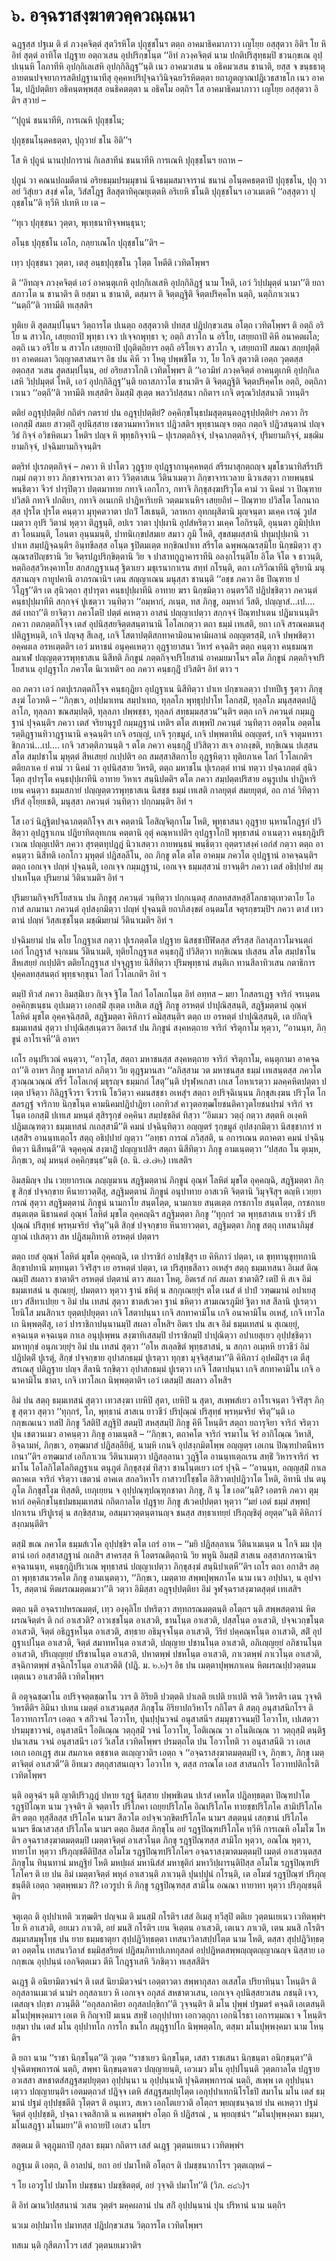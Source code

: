 <h1>๖. อจฺฉราสงฺฆาตวคฺควณฺณนา</h1>
<p> ฉฎฺฐสฺส  ปฐเม ติ ตํ ภวงฺคจิตฺตํ สุตวิรหิโต ปุถุชฺชโนฯ ตตฺถ อาคมาธิคมาภาวา เญโยฺย อสฺสุตวา อิติฯ โย หิ อิทํ สุตฺตํ อาทิโต ปฎฺฐาย อตฺถวเสน อุปปริกฺขโนฺต ‘‘อิทํ ภวงฺคจิตฺตํ นาม ปกติปริสุทฺธมฺปิ ชวนกฺขเณ อุปฺปเนฺนหิ โลภาทีหิ อุปกฺกิเลเสหิ อุปกฺกิลิฎฺฐ’’นฺติ เนว อาคมวเสน น อธิคมวเสน ชานาติ, ยสฺส จ ขนฺธธาตุอายตนปจฺจยาการสติปฎฺฐานาทีสุ อุคฺคหปริปุจฺฉาวินิจฺฉยวิรหิตตฺตา ยถาภูตญาณปฎิเวธสาธโก เนว อาคโม, ปฎิปตฺติยา อธิคนฺตพฺพสฺส อนธิคตตฺตา น อธิคโม อตฺถิฯ โส อาคมาธิคมาภาวา เญโยฺย อสฺสุตวา อิติฯ สฺวายํ –</p>


<p>
‘‘ปุถูนํ  
ชนนาทีหิ, การเณหิ ปุถุชฺชโน;  
  
ปุถุชฺชนโนฺตคธตฺตา, ปุถุวายํ ชโน อิติ’’ฯ  
</p>
  
<p>โส  หิ ปุถูนํ นานปฺปการานํ กิเลสาทีนํ ชนนาทีหิ การเณหิ ปุถุชฺชโนฯ ยถาห –</p>

</p>


<p>ปุถูนํ วา คณนปถมตีตานํ อริยธมฺมปรมฺมุขานํ นีจธมฺมสมาจารานํ ชนานํ อโนฺตคธตฺตาปิ ปุถุชฺชโน, ปุถุ วา อยํ วิสุํเยว สงฺขํ คโต, วิสํสโฎฺฐ สีลสุตาทิคุณยุเตฺตหิ อริเยหิ ชโนติ ปุถุชฺชโนฯ เอวเมเตหิ ‘‘อสฺสุตวา ปุถุชฺชโน’’ติ ทฺวีหิ ปเทหิ เย เต –</p>


<p>
‘‘ทุเว  
ปุถุชฺชนา วุตฺตา, พุเทฺธนาทิจฺจพนฺธุนา;  
  
อโนฺธ ปุถุชฺชโน เอโก, กลฺยาเณโก ปุถุชฺชโน’’ติฯ –  
</p>
  
<p>เทฺว ปุถุชฺชนา วุตฺตา, เตสุ อนฺธปุถุชฺชโน วุโตฺต โหตีติ เวทิตโพฺพฯ</p>


<p>ติ ‘‘อิทญฺจ ภวงฺคจิตฺตํ เอวํ อาคนฺตุเกหิ  อุปกฺกิเลเสหิ อุปกฺกิลิฎฺฐํ นาม โหติ, เอวํ วิปฺปมุตฺตํ นามา’’ติ ยถาสภาวโต น ชานาติฯ ติ ยสฺมา น ชานาติ, ตสฺมาฯ ติ จิตฺตฎฺฐิติ จิตฺตปริคฺคโห นตฺถิ, นตฺถิภาเวเนว ‘‘นตฺถี’’ติ วทามีติ ทเสฺสติฯ</p>


<p> ทุติเย  ติ สุตสมฺปโนฺนฯ วิตฺถารโต ปเนตฺถ อสฺสุตวาติ ปทสฺส ปฎิปกฺขวเสน อโตฺถ เวทิตโพฺพฯ ติ อตฺถิ อริโย น สาวโก, เสยฺยถาปิ พุทฺธา เจว ปเจฺจกพุทฺธา จ; อตฺถิ สาวโก น อริโย, เสยฺยถาปิ คิหี อนาคตผโล; อตฺถิ เนว อริโย น สาวโก เสยฺยถาปิ ปุถุติตฺถิยาฯ อตฺถิ อริโยเจว สาวโก จ, เสยฺยถาปิ สมณา สกฺยปุตฺติยา อาคตผลา วิญฺญาตสาสนาฯ อิธ ปน คิหี วา โหตุ ปพฺพชิโต วา, โย โกจิ สุตวาติ เอตฺถ วุตฺตสฺส อตฺถสฺส วเสน สุตสมฺปโนฺน, อยํ อริยสาวโกติ เวทิตโพฺพฯ ติ ‘‘เอวมิทํ ภวงฺคจิตฺตํ อาคนฺตุเกหิ อุปกฺกิเลเสหิ วิปฺปมุตฺตํ โหติ, เอวํ อุปกฺกิลิฎฺฐ’’นฺติ ยถาสภาวโต ชานาติฯ ติ จิตฺตฎฺฐิติ จิตฺตปริคฺคโห อตฺถิ, อตฺถิภาเวเนว ‘‘อตฺถี’’ติ วทามีติ ทเสฺสติฯ อิมสฺมิํ สุเตฺต พลววิปสฺสนา กถิตาฯ เกจิ ตรุณวิปสฺสนาติ วทนฺติฯ</p>


<p> ตติยํ อฎฺฐุปฺปตฺติยํ กถิตํฯ กตรายํ ปน อฎฺฐุปฺปตฺติยํ? อคฺคิกฺขโนฺธปมสุตฺตนฺตอฎฺฐุปฺปตฺติยํฯ ภควา กิร เอกสฺมิํ สมเย สาวตฺถิํ อุปนิสฺสาย เชตวนมหาวิหาเร ปฎิวสติฯ พุทฺธานญฺจ ยตฺถ กตฺถจิ  ปฎิวสนฺตานํ ปญฺจวิธํ กิจฺจํ อวิชหิตเมว โหติฯ ปญฺจ หิ พุทฺธกิจฺจานิ – ปุเรภตฺตกิจฺจํ, ปจฺฉาภตฺตกิจฺจํ, ปุริมยามกิจฺจํ, มชฺฌิมยามกิจฺจํ, ปจฺฉิมยามกิจฺจนฺติฯ</p>


<p>ตตฺริทํ ปุเรภตฺตกิจฺจํ – ภควา หิ ปาโตว วุฎฺฐาย อุปฎฺฐากานุคฺคหตฺถํ สรีรผาสุกตฺถญฺจ มุขโธวนาทิสรีรปริกมฺมํ  กตฺวา ยาว ภิกฺขาจารเวลา ตาว วิวิตฺตาสเน วีตินาเมตฺวา ภิกฺขาจารเวลาย นิวาเสตฺวา กายพนฺธนํ พนฺธิตฺวา จีวรํ ปารุปิตฺวา ปตฺตมาทาย กทาจิ เอกโกว, กทาจิ ภิกฺขุสงฺฆปริวุโต คามํ วา นิคมํ วา ปิณฺฑาย ปวิสติ กทาจิ ปกติยา, กทาจิ อเนเกหิ ปาฎิหาริเยหิ วตฺตมาเนหิฯ เสยฺยถิทํ – ปิณฺฑาย ปวิสโต โลกนาถสฺส ปุรโต ปุรโต คนฺตฺวา มุทุคตวาตา ปถวิํ โสเธนฺติ, วลาหกา อุทกผุสิตานิ มุญฺจนฺตา มเคฺค เรณุํ วูปสเมตฺวา อุปริ วิตานํ หุตฺวา ติฎฺฐนฺติ, อปเร วาตา ปุปฺผานิ อุปสํหริตฺวา มเคฺค โอกิรนฺติ, อุนฺนตา  ภูมิปฺปเทสา โอนมนฺติ, โอนตา อุนฺนมนฺติ, ปาทนิเกฺขปสมเย สมาว ภูมิ โหติ, สุขสมฺผสฺสานิ ปทุมปุปฺผานิ วา ปาเท สมฺปฎิจฺฉนฺติฯ อินฺทขีลสฺส อโนฺต ฐปิตมเตฺต ทกฺขิณปาเท สรีรโต ฉพฺพณฺณรสฺมิโย นิกฺขมิตฺวา สุวณฺณรสปิญฺชรานิ วิย จิตฺรปฎปริกฺขิตฺตานิ วิย จ ปาสาทกูฎาคาราทีนิ อลงฺกโรนฺติโย อิโต จิโต จ ธาวนฺติ, หตฺถิอสฺสวิหงฺคาทโย สกสกฎฺฐาเนสุ ฐิตาเยว มธุเรนากาเรน สทฺทํ กโรนฺติ, ตถา เภริวีณาทีนิ ตูริยานิ มนุสฺสานญฺจ กายูปคานิ อาภรณานิฯ เตน สญฺญาเณน มนุสฺสา ชานนฺติ ‘‘อชฺช ภควา อิธ ปิณฺฑาย ปวิโฎฺฐ’’ติฯ เต สุนิวตฺถา สุปารุตา คนฺธปุปฺผาทีนิ อาทาย ฆรา นิกฺขมิตฺวา อนฺตรวีถิํ ปฎิปชฺชิตฺวา ภควนฺตํ คนฺธปุปฺผาทีหิ สกฺกจฺจํ ปูเชตฺวา  วนฺทิตฺวา ‘‘อมฺหากํ, ภเนฺต, ทส ภิกฺขู, อมฺหากํ วีสติ, ปญฺญาสํ…เป.… สตํ เทถา’’ติ ยาจิตฺวา ภควโตปิ ปตฺตํ คเหตฺวา อาสนํ ปญฺญาเปตฺวา สกฺกจฺจํ ปิณฺฑปาเตน ปฎิมาเนนฺติฯ ภควา กตภตฺตกิโจฺจ เตสํ อุปนิสฺสยจิตฺตสนฺตานานิ โอโลเกตฺวา ตถา ธมฺมํ เทเสติ, ยถา เกจิ สรณคมเนสุ ปติฎฺฐหนฺติ, เกจิ ปญฺจสุ สีเลสุ, เกจิ โสตาปตฺติสกทาคามิอนาคามิผลานํ อญฺญตรสฺมิํ, เกจิ ปพฺพชิตฺวา อคฺคผเล อรหเตฺตติฯ เอวํ มหาชนํ อนุคฺคเหตฺวา อุฎฺฐายาสนา วิหารํ คจฺฉติฯ ตตฺถ คนฺตฺวา คนฺธมณฺฑลมาเฬ ปญฺญตฺตวรพุทฺธาสเน นิสีทติ ภิกฺขูนํ ภตฺตกิจฺจปริโยสานํ อาคมยมาโนฯ ตโต ภิกฺขูนํ ภตฺตกิจฺจปริโยสาเน อุปฎฺฐาโก ภควโต นิเวเทติฯ อถ ภควา คนฺธกุฎิํ ปวิสติฯ อิทํ ตาว ฯ</p>


<p>อถ ภควา เอวํ กตปุเรภตฺตกิโจฺจ คนฺธกุฎิยา อุปฎฺฐาเน นิสีทิตฺวา ปาเท ปกฺขาเลตฺวา ปาทปีเฐ ฐตฺวา ภิกฺขุสงฺฆํ โอวทติ – ‘‘ภิกฺขเว, อปฺปมาเทน สมฺปาเทถ, ทุลฺลโภ พุทฺธุปฺปาโท โลกสฺมิํ, ทุลฺลโภ มนุสฺสตฺตปฎิลาโภ, ทุลฺลภา ขณสมฺปตฺติ, ทุลฺลภา ปพฺพชฺชา, ทุลฺลภํ สทฺธมฺมสฺสวน’’นฺติฯ ตตฺถ เกจิ ภควนฺตํ กมฺมฎฺฐานํ ปุจฺฉนฺติฯ ภควา เตสํ จริยานุรูปํ กมฺมฎฺฐานํ  เทติฯ ตโต สเพฺพปิ ภควนฺตํ วนฺทิตฺวา อตฺตโน อตฺตโน รตฺติฎฺฐานทิวาฎฺฐานานิ คจฺฉนฺติฯ เกจิ อรญฺญํ, เกจิ รุกฺขมูลํ, เกจิ ปพฺพตาทีนํ อญฺญตรํ, เกจิ จาตุมหาราชิกภวนํ…เป.… เกจิ วสวตฺติภวนนฺติ ฯ ตโต ภควา คนฺธกุฎิํ ปวิสิตฺวา สเจ อากงฺขติ, ทกฺขิเณน ปเสฺสน สโต สมฺปชาโน มุหุตฺตํ สีหเสยฺยํ กเปฺปติฯ อถ สมสฺสาสิตกาโย อุฎฺฐหิตฺวา ทุติยภาเค โลกํ โวโลเกติฯ ตติยภาเค ยํ คามํ วา นิคมํ วา อุปนิสฺสาย วิหรติ, ตตฺถ มหาชโน ปุเรภตฺตํ  ทานํ ทตฺวา ปจฺฉาภตฺตํ สุนิวโตฺถ สุปารุโต คนฺธปุปฺผาทีนิ อาทาย วิหาเร สนฺนิปตติฯ ตโต ภควา สมฺปตฺตปริสาย อนุรูเปน ปาฎิหาริเยน คนฺตฺวา ธมฺมสภายํ ปญฺญตฺตวรพุทฺธาสเน นิสชฺช ธมฺมํ เทเสติ กาลยุตฺตํ สมยยุตฺตํ, อถ กาลํ วิทิตฺวา ปริสํ อุโยฺยเชติ, มนุสฺสา ภควนฺตํ วนฺทิตฺวา ปกฺกมนฺติฯ อิทํ ฯ</p>


<p>โส เอวํ นิฎฺฐิตปจฺฉาภตฺตกิโจฺจ สเจ คตฺตานิ โอสิญฺจิตุกาโม โหติ, พุทฺธาสนา อุฎฺฐาย นฺหานโกฎฺฐกํ ปวิสิตฺวา อุปฎฺฐาเกน ปฎิยาทิตอุทเกน คตฺตานิ อุตุํ คณฺหาเปติฯ อุปฎฺฐาโกปิ พุทฺธาสนํ อาเนตฺวา คนฺธกุฎิปริเวเณ ปญฺญเปติฯ ภควา สุรตฺตทุปฎฺฎํ นิวาเสตฺวา กายพนฺธนํ พนฺธิตฺวา อุตฺตราสงฺคํ เอกํสํ กตฺวา ตตฺถ อาคนฺตฺวา นิสีทติ เอกโกว มุหุตฺตํ ปฎิสลฺลีโน, อถ ภิกฺขู ตโต ตโต อาคมฺม ภควโต อุปฎฺฐานํ อาคจฺฉนฺติฯ ตตฺถ เอกเจฺจ ปญฺหํ ปุจฺฉนฺติ, เอกเจฺจ กมฺมฎฺฐานํ, เอกเจฺจ ธมฺมสฺสวนํ ยาจนฺติฯ ภควา เตสํ อธิปฺปายํ สมฺปาเทโนฺต ปุริมยามํ วิตินาเมติฯ อิทํ ฯ</p>


<p>ปุริมยามกิจฺจปริโยสาเน ปน ภิกฺขูสุ ภควนฺตํ วนฺทิตฺวา ปกฺกเนฺตสุ สกลทสสหสฺสิโลกธาตุเทวตาโย โอกาสํ ลภมานา ภควนฺตํ อุปสงฺกมิตฺวา ปญฺหํ ปุจฺฉนฺติ ยถาภิสงฺขตํ อนฺตมโส จตุรกฺขรมฺปิฯ ภควา ตาสํ เทวตานํ ปญฺหํ วิสฺสเชฺชโนฺต มชฺฌิมยามํ วีตินาเมติฯ อิทํ ฯ</p>


<p>ปจฺฉิมยามํ ปน ตโย โกฎฺฐาเส กตฺวา ปุเรภตฺตโต ปฎฺฐาย นิสชฺชาปีฬิตสฺส สรีรสฺส กิลาสุภาวโมจนตฺถํ เอกํ โกฎฺฐาสํ จงฺกเมน วีตินาเมติ, ทุติยโกฎฺฐาเส คนฺธกุฎิํ ปวิสิตฺวา ทกฺขิเณน ปเสฺสน สโต สมฺปชาโน สีหเสยฺยํ กเปฺปติฯ ตติยโกฎฺฐาเส ปจฺจุฎฺฐาย นิสีทิตฺวา ปุริมพุทฺธานํ  สนฺติเก ทานสีลาทิวเสน กตาธิการปุคฺคลทสฺสนตฺถํ  พุทฺธจกฺขุนา โลกํ โวโลเกติฯ อิทํ ฯ</p>


<p>ตมฺปิ  ทิวสํ ภควา อิมสฺมิํเยว กิเจฺจ ฐิโต โลกํ โอโลเกโนฺต อิทํ อทฺทส – มยา โกสลรเฎฺฐ จาริกํ จรเนฺตน อคฺคิกฺขเนฺธน อุปเมตฺวา เอกสฺมิํ สุเตฺต เทสิเต สฎฺฐิ ภิกฺขู อรหตฺตํ ปาปุณิสฺสนฺติ, สฎฺฐิมตฺตานํ อุณฺหํ โลหิตํ มุขโต อุคฺคจฺฉิสฺสติ, สฎฺฐิมตฺตา คิหิภาวํ คมิสฺสนฺติฯ ตตฺถ เย อรหตฺตํ ปาปุณิสฺสนฺติ, เต ยํกิญฺจิ ธมฺมเทสนํ สุตฺวา ปาปุณิสฺสเนฺตวฯ อิตเรสํ ปน ภิกฺขูนํ สงฺคหตฺถาย จาริกํ จริตุกาโม หุตฺวา, ‘‘อานนฺท, ภิกฺขูนํ อาโรเจหี’’ติ อาหฯ</p>


<p>เถโร อนุปริเวณํ คนฺตฺวา, ‘‘อาวุโส, สตฺถา มหาชนสฺส สงฺคหตฺถาย จาริกํ จริตุกาโม, คนฺตุกามา อาคจฺฉถา’’ติ อาหฯ ภิกฺขู มหาลาภํ ลภิตฺวา วิย ตุฎฺฐมานสา ‘‘ลภิสฺสาม วต มหาชนสฺส ธมฺมํ เทเสนฺตสฺส ภควโต สุวณฺณวณฺณํ สรีรํ โอโลเกตุํ มธุรญฺจ ธมฺมกถํ โสตุ’’นฺติ ปรุฬฺหเกสา เกเส โอหาเรตฺวา มลคฺคหิตปตฺตา ปเตฺต ปจิตฺวา กิลิฎฺฐจีวรา จีวรานิ โธวิตฺวา คมนสชฺชา อเหสุํฯ สตฺถา อปริจฺฉิเนฺนน ภิกฺขุสเงฺฆน ปริวุโต โกสลรฎฺฐํ จาริกาย นิกฺขโนฺต คามนิคมปฎิปาฎิยา เอกทิวสํ คาวุตอฑฺฒโยชนติคาวุตโยชนปรมํ จาริกํ จรโนฺต เอกสฺมิํ ปเทเส มหนฺตํ สุสิรรุกฺขํ อคฺคินา สมฺปชฺชลิตํ ทิสฺวา ‘‘อิมเมว วตฺถุํ กตฺวา สตฺตหิ อเงฺคหิ ปฎิมเณฺฑตฺวา ธมฺมเทสนํ กเถสฺสามี’’ติ คมนํ ปจฺฉินฺทิตฺวา อญฺญตรํ รุกฺขมูลํ อุปสงฺกมิตฺวา นิสชฺชาการํ ทเสฺสสิฯ อานนฺทเตฺถโร สตฺถุ อธิปฺปายํ  ญตฺวา ‘‘อทฺธา การณํ ภวิสฺสติ, น อการเณน ตถาคตา คมนํ ปจฺฉินฺทิตฺวา นิสีทนฺตี’’ติ จตุคฺคุณํ สงฺฆาฎิํ ปญฺญาเปสิฯ สตฺถา นิสีทิตฺวา ภิกฺขู อามเนฺตตฺวา ‘‘ปสฺสถ โน ตุเมฺห, ภิกฺขเว, อมุํ มหนฺตํ อคฺคิกฺขนฺธ’’นฺติ  (อ. นิ. ๗.๗๒) เทเสติฯ</p>


<p>อิมสฺมิญฺจ ปน เวยฺยากรเณ ภญฺญมาเน สฎฺฐิมตฺตานํ ภิกฺขูนํ อุณฺหํ โลหิตํ มุขโต อุคฺคญฺฉิ, สฎฺฐิมตฺตา ภิกฺขู สิกฺขํ ปจฺจกฺขาย หีนายาวตฺติํสุ, สฎฺฐิมตฺตานํ ภิกฺขูนํ อนุปาทาย อาสเวหิ จิตฺตานิ วิมุจฺจิํสุฯ ตญฺหิ เวยฺยากรณํ สุตฺวา สฎฺฐิมตฺตานํ ภิกฺขูนํ นามกาโย สนฺตโตฺต, นามกาเย สนฺตเตฺต กรชกาโย สนฺตโตฺต, กรชกาเย สนฺตเตฺต นิธานคตํ อุณฺหํ  โลหิตํ มุขโต อุคฺคญฺฉิฯ สฎฺฐิมตฺตา ภิกฺขู ‘‘ทุกฺกรํ วต พุทฺธสาสเน ยาวชีวํ ปริปุณฺณํ ปริสุทฺธํ พฺรหฺมจริยํ จริตุ’’นฺติ สิกฺขํ ปจฺจกฺขาย หีนายาวตฺตา, สฎฺฐิมตฺตา  ภิกฺขู สตฺถุ เทสนาภิมุขํ ญาณํ เปเสตฺวา สห ปฎิสมฺภิทาหิ อรหตฺตํ ปตฺตาฯ</p>


<p>ตตฺถ เยสํ อุณฺหํ โลหิตํ มุขโต อุคฺคญฺฉิ, เต ปาราชิกํ อาปชฺชิํสุฯ เย คิหิภาวํ ปตฺตา, เต ขุทฺทานุขุทฺทกานิ สิกฺขาปทานิ มทฺทนฺตา วิจริํสุฯ เย อรหตฺตํ ปตฺตา, เต ปริสุทฺธสีลาว อเหสุํฯ สตฺถุ ธมฺมเทสนา อิเมสํ ติณฺณมฺปิ สผลาว ชาตาติฯ อรหตฺตํ ปตฺตานํ ตาว สผลา โหตุ, อิตเรสํ กถํ สผลา ชาตาติ? เตปิ หิ สเจ อิมํ ธมฺมเทสนํ น สุเณยฺยุํ, ปมตฺตาว หุตฺวา ฐานํ ชหิตุํ น สกฺกุเณยฺยุํฯ ตโต เนสํ ตํ ปาปํ วฑฺฒมานํ อปาเยสุเยว สํสีทาเปยฺย ฯ อิมํ ปน เทสนํ สุตฺวา ชาตสํเวคา ฐานํ ชหิตฺวา สามเณรภูมิยํ ฐิตา ทส สีลานิ ปูเรตฺวา โยนิโส มนสิกาเร ยุตฺตปฺปยุตฺตา เกจิ โสตาปนฺนา เกจิ สกทาคามิโน เกจิ อนาคามิโน อเหสุํ, เกจิ เทวโลเก นิพฺพตฺติํสุ, เอวํ ปาราชิกาปนฺนานมฺปิ สผลา อโหสิฯ อิตเร ปน สเจ อิมํ ธมฺมเทสนํ น สุเณยฺยุํ, คจฺฉเนฺต คจฺฉเนฺต กาเล อนุปุเพฺพน สงฺฆาทิเสสมฺปิ ปาราชิกมฺปิ ปาปุณิตฺวา อปาเยสุเยว อุปฺปชฺชิตฺวา มหาทุกฺขํ อนุภเวยฺยุํฯ อิมํ ปน เทสนํ สุตฺวา ‘‘อโห สเลฺลขิตํ พุทฺธสาสนํ, น สกฺกา อเมฺหหิ ยาวชีวํ อิมํ ปฎิปตฺติํ ปูเรตุํ, สิกฺขํ ปจฺจกฺขาย อุปาสกธมฺมํ ปูเรตฺวา ทุกฺขา มุจฺจิสฺสามา’’ติ คิหิภาวํ อุปคมิํสุฯ เต ตีสุ สรเณสุ ปติฎฺฐาย ปญฺจ สีลานิ รกฺขิตฺวา อุปาสกธมฺมํ ปูเรตฺวา เกจิ โสตาปนฺนา เกจิ สกทาคามิโน เกจิ อนาคามิโน ชาตา, เกจิ เทวโลเก นิพฺพตฺตาติฯ เอวํ เตสมฺปิ สผลาว อโหสิฯ</p>


<p>อิมํ ปน สตฺถุ ธมฺมเทสนํ สุตฺวา เทวสงฺฆา เยหิปิ สุตา, เยหิปิ น สุตา, สเพฺพสํเยว อาโรเจนฺตา วิจริํสุฯ ภิกฺขู สุตฺวา สุตฺวา ‘‘ทุกฺกรํ, โภ, พุทฺธานํ สาสเน ยาวชีวํ ปริปุณฺณํ ปริสุทฺธํ พฺรหฺมจริยํ จริตุ’’นฺติ เอกกฺขเณเนว ทสปิ ภิกฺขู วีสติปิ สฎฺฐิปิ สตมฺปิ สหสฺสมฺปิ ภิกฺขู คิหี โหนฺติฯ สตฺถา ยถารุจิยา จาริกํ จริตฺวา ปุน เชตวนเมว อาคนฺตฺวา ภิกฺขู อามเนฺตสิ – ‘‘ภิกฺขเว, ตถาคโต จาริกํ จรมาโน จิรํ อากิโณฺณ วิหาสิ, อิจฺฉามหํ, ภิกฺขเว, อฑฺฒมาสํ ปฎิสลฺลียิตุํ, นามฺหิ เกนจิ อุปสงฺกมิตโพฺพ อญฺญตฺร เอเกน ปิณฺฑปาตนีหารเกนา’’ติฯ อฑฺฒมาสํ  เอกีภาเวน วีตินาเมตฺวา ปฎิสลฺลานา วุฎฺฐิโต อานนฺทเตฺถเรน สทฺธิํ วิหารจาริกํ จรมาโน โอโลกิโตโลกิตฎฺฐาเน ตนุภูตํ  ภิกฺขุสงฺฆํ ทิสฺวา ชานโนฺตเยว เถรํ ปุจฺฉิ – ‘‘อานนฺท, อญฺญสฺมิํ กาเล ตถาคเต จาริกํ จริตฺวา เชตวนํ อาคเต สกลวิหาโร กาสาวปโชฺชโต อิสิวาตปฺปฎิวาโต โหติ, อิทานิ ปน ตนุภูโต ภิกฺขุสโงฺฆ ทิสฺสติ, เยภุเยฺยน จ อุปฺปณฺฑุปณฺฑุกชาตา  ภิกฺขู, กิํ นุ โข เอต’’นฺติ? เอตรหิ ภควา ตุมฺหากํ อคฺคิกฺขโนฺธปมธมฺมเทสนํ กถิตกาลโต ปฎฺฐาย ภิกฺขู สํเวคปฺปตฺตา หุตฺวา ‘‘มยํ เอตํ ธมฺมํ สพฺพปฺปกาเรน ปริปูเรตุํ น สกฺขิสฺสาม, อสมฺมาวตฺตนฺตานญฺจ ชนสฺส สทฺธาเทยฺยํ ปริภุญฺชิตุํ อยุตฺต’’นฺติ คิหิภาวํ สงฺกมนฺตีติฯ</p>


<p>ตสฺมิํ ขเณ ภควโต ธมฺมสํเวโค อุปฺปชฺชิฯ ตโต เถรํ อาห – ‘‘มยิ ปฎิสลฺลาเน วีตินาเมเนฺต น โกจิ มม ปุตฺตานํ เอกํ อสฺสาสฎฺฐานํ กเถสิฯ สาครสฺส หิ โอตรณติตฺถานิ วิย พหูนิ อิมสฺมิํ สาสเน อสฺสาสการณานิฯ คจฺฉานนฺท, คนฺธกุฎิปริเวเณ พุทฺธาสนํ ปญฺญาเปตฺวา ภิกฺขุสงฺฆํ สนฺนิปาเตหี’’ติฯ เถโร ตถา อกาสิฯ สตฺถา พุทฺธาสนวรคโต ภิกฺขู อามเนฺตตฺวา, ‘‘ภิกฺขเว, เมตฺตาย สพฺพปุพฺพภาโค นาม เนว อปฺปนา, น อุปจาโร, สตฺตานํ หิตผรณมตฺตเมวา’’ติ วตฺวา อิมิสฺสา อฎฺฐุปฺปตฺติยา อิมํ จูฬจฺฉราสงฺฆาตสุตฺตํ เทเสสิฯ</p>


<p>ตตฺถ นฺติ อจฺฉราปหรณมตฺตํ, เทฺว องฺคุลิโย ปหริตฺวา สทฺทกรณมตฺตนฺติ อโตฺถฯ นฺติ สพฺพสตฺตานํ หิตผรณจิตฺตํฯ ติ กถํ อาเสวติ? อาวเชฺชโนฺต อาเสวติ, ชานโนฺต อาเสวติ, ปสฺสโนฺต อาเสวติ, ปจฺจเวกฺขโนฺต อาเสวติ, จิตฺตํ อธิฎฺฐหโนฺต อาเสวติ, สทฺธาย อธิมุจฺจโนฺต อาเสวติ, วีริยํ ปคฺคณฺหโนฺต อาเสวติ, สติํ อุปฎฺฐาเปโนฺต อาเสวติ, จิตฺตํ สมาทหโนฺต อาเสวติ, ปญฺญาย ปชานโนฺต อาเสวติ, อภิเญฺญยฺยํ อภิชานโนฺต อาเสวติ, ปริเญฺญยฺยํ ปริชานโนฺต อาเสวติ, ปหาตพฺพํ ปชหโนฺต อาเสวติ, ภาเวตพฺพํ ภาเวโนฺต อาเสวติ, สจฺฉิกาตพฺพํ สจฺฉิกโรโนฺต อาเสวตีติ (ปฎิ. ม. ๒.๒)ฯ อิธ ปน เมตฺตาปุพฺพภาเคน หิตผรณปฺปวตฺตนมเตฺตเนว อาเสวตีติ เวทิตโพฺพฯ</p>


<p>ติ   อตุจฺฉชฺฌาโน อปริจฺจตฺตชฺฌาโน วาฯ ติ อิริยติ ปวตฺตติ ปาเลติ ยเปติ ยาเปติ จรติ วิหรติฯ เตน วุจฺจติ วิหรตีติฯ อิมินา ปเทน เมตฺตํ อาเสวนฺตสฺส ภิกฺขุโน อิริยาปถวิหาโร กถิโตฯ ติ สตฺถุ อนุสาสนิกโรฯ ติ โอวาทการโกฯ เอตฺถ จ สกิํวจนํ โอวาโท, ปุนปฺปุนวจนํ อนุสาสนีฯ สมฺมุขาวจนมฺปิ  โอวาโท, เปเสตฺวา ปรมฺมุขาวจนํ, อนุสาสนีฯ โอติเณฺณ วตฺถุสฺมิํ วจนํ โอวาโท, โอติเณฺณ วา อโนติเณฺณ วา วตฺถุสฺมิํ ตนฺติฐปนวเสน วจนํ อนุสาสนีฯ เอวํ วิเสโส เวทิตโพฺพฯ ปรมตฺถโต ปน โอวาโทติ วา อนุสาสนีติ วา เอเส เอเก เอกเฎฺฐ สเม สมภาเค ตชฺชาเต ตเญฺญวาติฯ เอตฺถ จ ‘‘อจฺฉราสงฺฆาตมตฺตมฺปิ เจ, ภิกฺขเว, ภิกฺขุ เมตฺตาจิตฺตํ อาเสวตี’’ติ อิทเมว สตฺถุสาสนเญฺจว โอวาโท จ, ตสฺส กรณโต เอส สาสนกโร โอวาทปติกโรติ เวทิตโพฺพฯ</p>


<p>นฺติ อตุจฺฉํฯ นฺติ ญาติปริวฎฺฎํ ปหาย รฎฺฐํ นิสฺสาย ปพฺพชิเตน ปเรสํ เคหโต ปฎิลทฺธตฺตา ปิณฺฑปาโต รฎฺฐปิโณฺฑ นาม วุจฺจติฯ ติ จตฺตาโร ปริโภคา เถยฺยปริโภโค อิณปริโภโค ทายชฺชปริโภโค สามิปริโภโคติฯ ตตฺถ ทุสฺสีลสฺส ปริโภโค  นามฯ สีลวโต อปจฺจเวกฺขิตปริโภโค  นามฯ สตฺตนฺนํ เสกฺขานํ ปริโภโค  นามฯ ขีณาสวสฺส ปริโภโค  นามฯ ตตฺถ  อิมสฺส ภิกฺขุโน อยํ รฎฺฐปิณฺฑปริโภโค ทฺวีหิ การเณหิ อโมโฆ โหติฯ อจฺฉราสงฺฆาตมตฺตมฺปิ เมตฺตาจิตฺตํ อาเสวโนฺต ภิกฺขุ รฎฺฐปิณฺฑสฺส สามิโก หุตฺวา, อณโณ หุตฺวา, ทายาโท หุตฺวา ปริภุญฺชตีติปิสฺส อโมโฆ รฎฺฐปิณฺฑปริโภโคฯ อจฺฉราสงฺฆาตมตฺตมฺปิ เมตฺตํ อาเสวนฺตสฺส ภิกฺขุโน ทินฺนทานํ มหฎฺฐิยํ โหติ มหปฺผลํ มหานิสํสํ มหาชุติกํ มหาวิปฺผารนฺติปิสฺส อโมโฆ รฎฺฐปิณฺฑปริโภโคฯ ติ เย ปน อิมํ เมตฺตาจิตฺตํ พหุลํ อาเสวนฺติ ภาเวนฺติ ปุนปฺปุนํ กโรนฺติ, เต อโมฆํ รฎฺฐปิณฺฑํ ปริภุญฺชนฺตีติ เอตฺถ วตฺตพฺพเมว กิํ? เอวรูปา หิ ภิกฺขู รฎฺฐปิณฺฑสฺส สามิโน อณณา ทายาทา หุตฺวา ปริภุญฺชนฺตีติฯ</p>


<p> จตุเตฺถ  ติ อุปฺปาเทติ วเฑฺฒติฯ ปญฺจเม ติ มนสฺมิํ กโรติฯ เสสํ อิเมสุ ทฺวีสุปิ ตติเย วุตฺตนเยเนว เวทิตพฺพํฯ โย หิ อาเสวติ, อยเมว ภาเวติ, อยํ มนสิ กโรติฯ เยน จิเตฺตน อาเสวติ, เตเนว ภาเวติ, เตน มนสิ กโรติฯ สมฺมาสมฺพุโทฺธ ปน ยาย ธมฺมธาตุยา สุปฺปฎิวิทฺธตฺตา เทสนาวิลาสปฺปโตฺต นาม โหติ, ตสฺสา สุปฺปฎิวิทฺธตฺตา อตฺตโน เทสนาวิลาสํ ธมฺมิสฺสริยตํ ปฎิสมฺภิทาปเภทกุสลตํ อปฺปฎิหตสพฺพญฺญุตญฺญาณญฺจ นิสฺสาย เอกกฺขเณ อุปฺปนฺนํ เอกจิตฺตเมว ตีหิ โกฎฺฐาเสหิ วิภชิตฺวา ทเสฺสสีติฯ</p>


<p> ฉเฎฺฐ  ติ อนิยามิตวจนํฯ ติ เตสํ นิยามิตวจนํฯ เอตฺตาวตา สพฺพากุสลา อเสสโต ปริยาทินฺนา โหนฺติฯ   ติ อกุสลานเมเวตํ นามํฯ อกุสลาเยว หิ เอกเจฺจ อกุสลํ สหชาตวเสน, เอกเจฺจ อุปนิสฺสยวเสน ภชนฺติ เจว, เตสญฺจ ปกฺขา ภวนฺตีติ ‘‘อกุสลภาคิยา อกุสลปกฺขิกา’’ติ วุจฺจนฺติฯ ติ มโน ปุพฺพํ ปฐมตรํ คจฺฉติ เอเตสนฺติ มโนปุพฺพงฺคมาฯ เอเต หิ กิญฺจาปิ มเนน สทฺธิํ เอกุปฺปาทา เอกวตฺถุกา เอกนิโรธา เอการมฺมณา จ โหนฺติฯ ยสฺมา ปน เตสํ มโน อุปฺปาทโก การโก ชนโก สมุฎฺฐาปโก นิพฺพตฺตโก, ตสฺมา มโนปุพฺพงฺคมา นาม โหนฺติฯ</p>


<p>ติ ยถา นาม ‘‘ราชา นิกฺขโนฺต’’ติ วุเตฺต ‘‘ราชาเยว นิกฺขโนฺต, เสสา ราชเสนา นิกฺขนฺตา อนิกฺขนฺตา’’ติ ปุจฺฉิตพฺพการณํ นตฺถิ, สพฺพา นิกฺขนฺตาเตว ปญฺญายนฺติ, เอวเมว มโน อุปฺปโนฺนติ วุตฺตกาลโต ปฎฺฐาย อวเสสา สหชาตสํสฎฺฐสมฺปยุตฺตา อุปฺปนฺนา น อุปฺปนฺนาติ ปุจฺฉิตพฺพการณํ นตฺถิ, สเพฺพ เต อุปฺปนฺนา เตฺวว ปญฺญายนฺติฯ เอตมตฺถวสํ ปฎิจฺจ เตหิ สํสฎฺฐสมฺปยุโตฺต เอกุปฺปาเทกนิโรโธปิ สมาโน มโน เตสํ ธมฺมานํ ปฐมํ อุปฺปชฺชตีติ วุโตฺตฯ ติ อนุเทว, สเหว เอกโตเยวาติ อโตฺถฯ พฺยญฺชนจฺฉายํ ปน คเหตฺวา ปฐมํ จิตฺตํ อุปฺปชฺชติ, ปจฺฉา เจตสิกาติ น คเหตพฺพํฯ อโตฺถ หิ ปฎิสรณํ , น พฺยญฺชนํฯ ‘‘มโนปุพฺพงฺคมา ธมฺมา, มโนเสฎฺฐา มโนมยา’’ติ คาถายปิ เอเสว นโยฯ</p>


<p> สตฺตเม ติ จตุภูมกาปิ กุสลา ธมฺมา กถิตาฯ เสสํ ฉเฎฺฐ วุตฺตนเยเนว เวทิตพฺพํฯ</p>


<p> อฎฺฐเม  ติ เอตฺถ, ติ อาลปนํ, ยถา อยํ ปมาโทติ อโตฺถฯ ติ ปมชฺชนากาโรฯ วุตฺตเญฺหตํ –</p>

ฯ โย เอวรูโป ปมาโท ปมชฺชนา ปมชฺชิตตฺตํ, อยํ วุจฺจติ ปมาโท’’ติ (วิภ. ๘๔๖)ฯ</p>


<p>ติ อิทํ ฌานวิปสฺสนานํ วเสน วุตฺตํฯ มคฺคผลานํ ปน สกิํ อุปฺปนฺนานํ ปุน ปริหานํ นาม นตฺถิฯ</p>


<p> นวเม อปฺปมาโท ปมาทสฺส ปฎิปกฺขวเสน วิตฺถารโต เวทิตโพฺพฯ</p>


<p> ทสเม นฺติ กุสีตภาโวฯ เสสํ วุตฺตนยเมวาติฯ</p>

</p>





